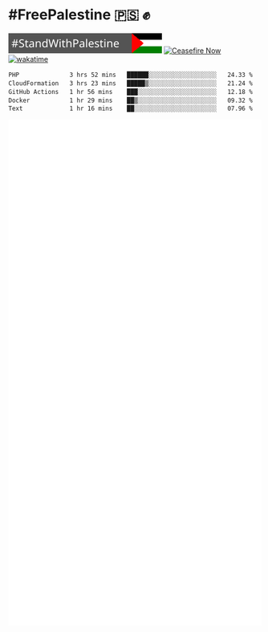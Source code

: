 # #FreePalestine 🇵🇸 ✊

[![github](https://raw.githubusercontent.com/saedyousef/StandWithPalestine/main/badges/flat/StandWithPalestine.svg)](https://github.com/saedyousef/StandWithPalestine)
[![Ceasefire Now](https://badge.techforpalestine.org/default)](https://techforpalestine.org/learn-more)
[![wakatime](https://wakatime.com/badge/user/03bf07e2-4c78-4826-8603-8922f0241061.svg)](https://wakatime.com/@03bf07e2-4c78-4826-8603-8922f0241061)
<!-- [![committers.top badge](https://user-badge.committers.top/jordan_private/saedyousef.svg)](https://user-badge.committers.top/jordan_private/saedyousef) -->

<!-- ![Profile Views](https://visitor-badge.glitch.me/badge?page_id=saedyousef.saedyousef&left_color=grey&right_color=blue&left_text=👀+Profile+Views) -->



<!-- <img src="https://github-readme-stats.vercel.app/api?username=saedyousef&show_icons=true&count_private=true" width="100%" /> --> 

<!--START_SECTION:waka-->

```txt
PHP              3 hrs 52 mins   ██████░░░░░░░░░░░░░░░░░░░   24.33 %
CloudFormation   3 hrs 23 mins   █████▒░░░░░░░░░░░░░░░░░░░   21.24 %
GitHub Actions   1 hr 56 mins    ███░░░░░░░░░░░░░░░░░░░░░░   12.18 %
Docker           1 hr 29 mins    ██▒░░░░░░░░░░░░░░░░░░░░░░   09.32 %
Text             1 hr 16 mins    ██░░░░░░░░░░░░░░░░░░░░░░░   07.96 %
```

<!--END_SECTION:waka-->
    
<!-- ![github contribution grid snake animation](https://raw.githubusercontent.com/saedyousef/saedyousef/output/github-contribution-grid-snake.svg) -->


![Metrics](./github-metrics.svg)